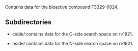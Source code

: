 Contains data for the bioactive compound F3329-0024.

## Subdirectories

- cside/ contains data for the C-side search space on rv1821.

- nside/ contains data for the N-side search space on rv1821.

